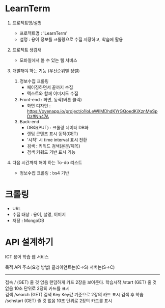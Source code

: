 # LearnTerm


1.  프로젝트명/설명
    - 프로젝트명 : 'LearnTerm' 
    - 설명 : 용어 정보를 크롤링으로 수집 저장하고, 학습에 활용
    
2. 프로젝트 생김새
    - 모바일에서 볼 수 있는 웹 서비스 
    
3. 개발해야 하는 기능 (우선순위별 정렬)
   1) 정보수집 크롤링 
         - 페이징하면서 끝까지 수집
         - 텍스트와 함께 이미지도 수집         
   2) Front-end : 화면, 동작(버튼 클릭)
      - 화면 디자인 : https://ovenapp.io/project/o1loLeWIlMDhdKYrGQoedKiXznMeSpDz#Nn47A     
   3) Back-end 
         - DB화(PUT) : 크롤링 데이터 DB화
         - 랜덤 콘텐츠 표시 동작(GET)
         - '시작' 시 time interval 표시 전환
         - 검색 : 키워드 검색(본문/제목)
         - 검색 키워드 기반 표시 기능  
         
4. 다음 시간까지 해야 하는 To-do 리스트
     - 정보수집 크롤링 : bs4 기반 


# 크롤링 
  - URL 
  - 수집 대상 : 용어, 설명, 이미지 
  - 저장 : MongoDB 

# API 설계하기 

ICT 용어 학습 웹 서비스 

목적           API 주소(요청 방법)     클라이언트는(C->S)     서버는(S->C) 
-----         -------------------     ------------------     ---------
접속           /         (GET)         줄 것 없음            랜덤하게 카드 2장을 보여준다.
학습시작       /start    (GET)         줄 것 없음            10초 단위로 2장의 카드를 표시  
검색           /search   (GET)         검색 Key              Key값 기준으로 2장의 카드 표시 
검색 후 학습   /schstart (GET)         줄 것 없음            10초 단위로 2장의 카드를 표시 

